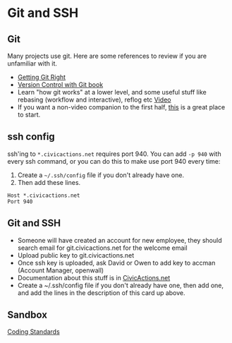 # Git and SSH

## Git

Many projects use git. Here are some references to review if you are unfamiliar with it.

* [Getting Git Right](https://www.atlassian.com/git/)
* [Version Control with Git book](http://www.amazon.com/Version-Control-Git-collaborative-development/dp/1449316387)
* Learn "how git works" at a lower level, and some useful stuff like rebasing (workflow and interactive), reflog etc [Video](https://www.youtube.com/watch?v=MYP56QJpDr4)
* If you want a non-video companion to the first half, [this](http://git-scm.com/book/en/v2/Git-Internals-Git-Objects) is a great place to start.

## ssh config

ssh'ing to `*.civicactions.net` requires port 940. You can add `-p 940` with every ssh command, or you can do this to make use port 940 every time:

1. Create a `~/.ssh/config` file if you don't already have one.
2. Then add these lines.


```
Host *.civicactions.net
Port 940
```

## Git and SSH

* Someone will have created an account for new employee, they should search email for git.civicactions.net for the welcome email
* Upload public key to git.civicactions.net
* Once ssh key is uploaded, ask David or Owen to add key to accman (Account Manager, openwall)
* Documentation about this stuff is in [CivicActions.net](http://civicactions.net/content/howto-use-ssh-and-publicprivate-keys-log-vhosts)
* Create a ~/.ssh/config file if you don't already have one, then add one, and add the lines in the description of this card up above.

## Sandbox

[Coding Standards](http://civicactions.net/content/coding-standards)
